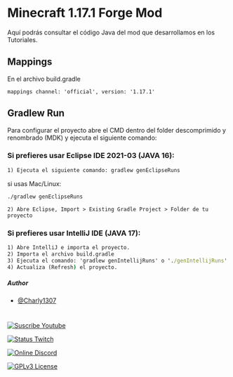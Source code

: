 
# Minecraft 1.17.1 Forge Mod

Aquí podrás consultar el código Java del mod que desarrollamos en los Tutoriales.


## Mappings
En el archivo build.gradle

    mappings channel: 'official', version: '1.17.1'

## Gradlew Run

Para configurar el proyecto abre el CMD dentro del folder descomprimido y renombrado (MDK) y ejecuta el siguiente comando:


### Si prefieres usar Eclipse IDE 2021-03 (JAVA 16):
```cmd
1) Ejecuta el siguiente comando: gradlew genEclipseRuns
```
si usas Mac/Linux:
```bash
./gradlew genEclipseRuns
```
```
2) Abre Eclipse, Import > Existing Gradle Project > Folder de tu proyecto
```
### Si prefieres usar IntelliJ IDE (JAVA 17):
```cmd
1) Abre IntelliJ e importa el proyecto.
2) Importa el archivo build.gradle
3) Ejecuta el comando: 'gradlew genIntellijRuns' o './genIntellijRuns'
4) Actualiza (Refresh) el proyecto.
```

##### Author

- [@Charly1307](https://www.youtube.com/@charly1307)
# 
[![Suscribe Youtube](https://img.shields.io/youtube/channel/subscribers/UCFNRfmKifPYOF9belzWIjow?color=red&label=Suscr%C3%ADbete&logo=youtube&logoColor=white&style=for-the-badge)](https://www.youtube.com/@charly1307)

[![Status Twitch](https://img.shields.io/twitch/status/idarkcharly?color=red&logo=twitch&logoColor=white&style=for-the-badge)](https://www.twitch.tv/idarkcharly)

[![Online Discord](https://img.shields.io/discord/955298687591010355?label=Discord&logo=Discord&logoColor=white&style=for-the-badge)](https://discord.gg/2tDNjSxH7N)

[![GPLv3 License](https://img.shields.io/badge/License-GPL%20v3-yellow.svg?&style=for-the-badge)](https://opensource.org/licenses/)
